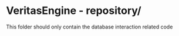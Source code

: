 # VeritasEngine - repository/

This folder should only contain the database interaction related code